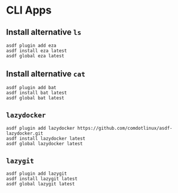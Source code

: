 # CLI Apps

## Install alternative `ls`

```shell:terminal
asdf plugin add eza
asdf install eza latest
asdf global eza latest
```

## Install alternative `cat`

```shell:terminal
asdf plugin add bat
asdf install bat latest
asdf global bat latest
```

## `lazydocker`

```shell:terminal
asdf plugin add lazydocker https://github.com/comdotlinux/asdf-lazydocker.git
asdf install lazydocker latest
asdf global lazydocker latest
```

## `lazygit`

```shell:terminal
asdf plugin add lazygit
asdf install lazygit latest
asdf global lazygit latest
```
